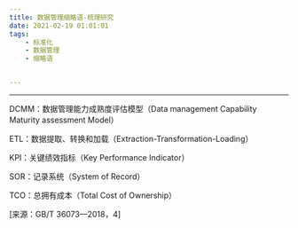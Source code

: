 ```yaml
---
title: 数据管理缩略语-梳理研究
date: 2021-02-19 01:01:01
tags: 
	- 标准化
	- 数据管理
	- 缩略语


---
```


---

DCMM：数据管理能力成熟度评估模型（Data management Capability Maturity assessment Model）

ETL：数据提取、转换和加载（Extraction-Transformation-Loading）

KPI：关键绩效指标（Key Performance Indicator）

SOR：记录系统（System of Record）

TCO：总拥有成本（Total Cost of Ownership）

[来源：GB/T 36073—2018，4]
